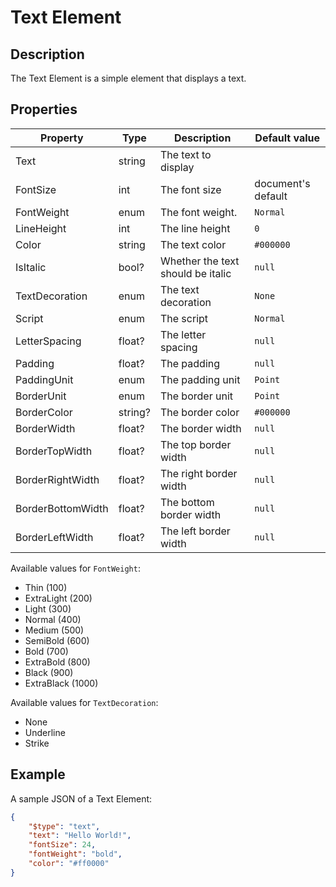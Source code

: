 # Text Element

## Description

The Text Element is a simple element that displays a text.

## Properties

| Property | Type | Description | Default value |
| --- | --- | --- | --- |
| Text | string | The text to display | |
| FontSize | int | The font size | document's default |
| FontWeight | enum | The font weight. | `Normal` |
| LineHeight | int | The line height | `0` |
| Color | string | The text color | `#000000` |
| IsItalic | bool? | Whether the text should be italic | `null` |
| TextDecoration | enum | The text decoration | `None` |
| Script | enum | The script | `Normal` |
| LetterSpacing | float? | The letter spacing | `null` |
| Padding | float? | The padding | `null` |
| PaddingUnit | enum | The padding unit | `Point` |
| BorderUnit | enum | The border unit | `Point` |
| BorderColor | string? | The border color | `#000000` |
| BorderWidth | float? | The border width | `null` |
| BorderTopWidth | float? | The top border width | `null` |
| BorderRightWidth | float? | The right border width | `null` |
| BorderBottomWidth | float? | The bottom border width | `null` |
| BorderLeftWidth | float? | The left border width | `null` |

Available values for `FontWeight`:

- Thin (100)
- ExtraLight (200)
- Light (300)
- Normal (400)
- Medium (500)
- SemiBold (600)
- Bold (700)
- ExtraBold (800)
- Black (900)
- ExtraBlack (1000)

Available values for `TextDecoration`:

- None
- Underline
- Strike

## Example

A sample JSON of a Text Element:

```json
{
    "$type": "text",
    "text": "Hello World!",
    "fontSize": 24,
    "fontWeight": "bold",
    "color": "#ff0000"
}
```
